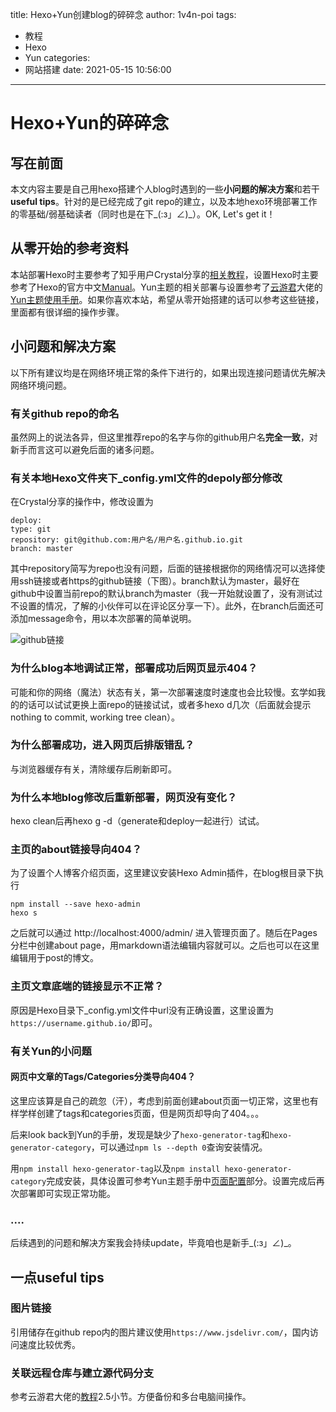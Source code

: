 title: Hexo+Yun创建blog的碎碎念
author: 1v4n-poi
tags:
  - 教程
  - Hexo
  - Yun
categories:
  - 网站搭建
date: 2021-05-15 10:56:00
---
# Hexo+Yun的碎碎念

## 写在前面

本文内容主要是自己用hexo搭建个人blog时遇到的一些**小问题的解决方案**和若干**useful tips**。针对的是已经完成了git repo的建立，以及本地hexo环境部署工作的零基础/弱基础读者（同时也是在下_(:з」∠)_）。OK, Let's get it！

<!--more-->

## 从零开始的参考资料

本站部署Hexo时主要参考了知乎用户Crystal分享的[相关教程](https://zhuanlan.zhihu.com/p/60578464)，设置Hexo时主要参考了Hexo的官方中文[Manual](https://hexo.io/zh-cn/docs/)。Yun主题的相关部署与设置参考了[云游君](https://www.yunyoujun.cn/)大佬的[Yun主题使用手册](https://yun.yunyoujun.cn/)。如果你喜欢本站，希望从零开始搭建的话可以参考这些链接，里面都有很详细的操作步骤。

## 小问题和解决方案

以下所有建议均是在网络环境正常的条件下进行的，如果出现连接问题请优先解决网络环境问题。

### 有关github repo的命名

虽然网上的说法各异，但这里推荐repo的名字与你的github用户名**完全一致**，对新手而言这可以避免后面的诸多问题。

### 有关本地Hexo文件夹下_config.yml文件的depoly部分修改

在Crystal分享的操作中，修改设置为

	deploy:
   	type: git
   	repository: git@github.com:用户名/用户名.github.io.git
   	branch: master
其中repository简写为repo也没有问题，后面的链接根据你的网络情况可以选择使用ssh链接或者https的github链接（下图）。branch默认为master，最好在github中设置当前repo的默认branch为master（我一开始就设置了，没有测试过不设置的情况，了解的小伙伴可以在评论区分享一下）。此外，在branch后面还可添加message命令，用以本次部署的简单说明。

![github链接](https://cdn.jsdelivr.net/gh/1v4n-poi/1v4n-poi.github.io@hexo/images/20210515/1.jpg)

### 为什么blog本地调试正常，部署成功后网页显示404？

可能和你的网络（魔法）状态有关，第一次部署速度时速度也会比较慢。玄学如我的的话可以试试更换上面repo的链接试试，或者多hexo d几次（后面就会提示nothing to commit, working tree clean）。

### 为什么部署成功，进入网页后排版错乱？

与浏览器缓存有关，清除缓存后刷新即可。

### 为什么本地blog修改后重新部署，网页没有变化？

hexo clean后再hexo g -d（generate和deploy一起进行）试试。

### 主页的about链接导向404？

为了设置个人博客介绍页面，这里建议安装Hexo Admin插件，在blog根目录下执行
	
    npm install --save hexo-admin
    hexo s

之后就可以通过 http://localhost:4000/admin/ 进入管理页面了。随后在Pages分栏中创建about page，用markdown语法编辑内容就可以。之后也可以在这里编辑用于post的博文。

### 主页文章底端的链接显示不正常？

原因是Hexo目录下_config.yml文件中url没有正确设置，这里设置为`https://username.github.io/`即可。


### 有关Yun的小问题

#### 网页中文章的Tags/Categories分类导向404？

这里应该算是自己的疏忽（汗），考虑到前面创建about页面一切正常，这里也有样学样创建了tags和categories页面，但是网页却导向了404。。。

后来look back到Yun的手册，发现是缺少了`hexo-generator-tag`和`hexo-generator-category`，可以通过`npm ls --depth 0`查询安装情况。

用`npm install hexo-generator-tag`以及`npm install hexo-generator-category`完成安装，具体设置可参考Yun主题手册中[页面配置](https://yun.yunyoujun.cn/guide/page.html#%E6%96%87%E7%AB%A0)部分。设置完成后再次部署即可实现正常功能。

### ....

后续遇到的问题和解决方案我会持续update，毕竟咱也是新手_(:з」∠)_。

## 一点useful tips

### 图片链接

引用储存在github repo内的图片建议使用`https://www.jsdelivr.com/`，国内访问速度比较优秀。

### 关联远程仓库与建立源代码分支

参考云游君大佬的[教程](https://www.yunyoujun.cn/share/how-to-build-your-site/)2.5小节。方便备份和多台电脑间操作。